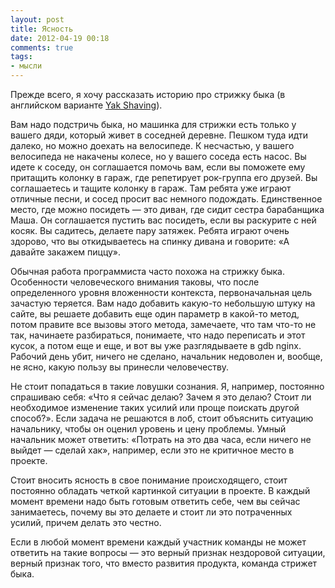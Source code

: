 ```yaml
---
layout: post
title: Ясность
date: 2012-04-19 00:18
comments: true
tags:
- мысли
---
```


Прежде всего, я хочу рассказать историю про стрижку быка (в английском варианте [Yak
Shaving](http://www.urbandictionary.com/define.php?term=yak%20shaving)).

<!-- more -->

Вам надо подстричь быка, но машинка для стрижки есть только у вашего дяди, который живет в соседней деревне. Пешком туда
идти далеко, но можно доехать на велосипеде.
К несчастью, у вашего велосипеда не накачены колесе, но у вашего соседа есть насос. Вы идете к соседу, он соглашается помочь
вам, если вы поможете ему притащить колонку в гараж, где репетирует рок-группа его друзей. Вы соглашаетесь и тащите
колонку в гараж. Там ребята уже играют отличные песни, и сосед просит вас немного подождать. Единственное место, где
можно посидеть — это диван, где сидит сестра барабанщика Маша. Он соглашается пустить вас посидеть, если вы раскурите с
ней косяк. Вы садитесь, делаете пару затяжек. Ребята играют очень здорово, что вы откидываетесь на спинку дивана и
говорите: «А давайте закажем пиццу».

Обычная работа программиста часто похожа на стрижку быка. Особенности человеческого внимания таковы, что после
определенного уровня вложенности контекста, первоначальная цель зачастую теряется. Вам надо добавить какую-то небольшую
штуку на сайте, вы решаете добавить еще один параметр в какой-то метод, потом правите все вызовы этого метода,
замечаете, что там что-то не так, начинаете разбираться, понимаете, что надо переписать и этот кусок, а потом еще и еще,
и вот вы уже разглядываете в gdb nginx. Рабочий день убит, ничего не сделано, начальник недоволен и, вообще, не ясно,
какую пользу вы принесли человечеству.

Не стоит попадаться в такие ловушки сознания. Я, например, постоянно спрашиваю себя: «Что я сейчас делаю? Зачем я это
делаю? Стоит ли необходимое изменение таких усилий или проще поискать другой способ?». Если задача не решаются в лоб,
стоит объяснить ситуацию начальнику, чтобы он оценил уровень и цену проблемы. Умный начальник может ответить: «Потрать на
это два часа, если ничего не выйдет — сделай хак», например, если это не критичное место в проекте.

Стоит вносить ясность в свое понимание происходящего, стоит постоянно обладать четкой картинкой ситуации в проекте. В
каждый момент времени надо быть готовым ответить себе, чем вы сейчас занимаетесь, почему вы это делаете и стоит ли это
потраченных усилий, причем делать это честно.

Если в любой момент времени каждый участник команды не может ответить на такие вопросы — это верный признак нездоровой
ситуации, верный признак того, что вместо развития продукта, команда стрижет быка.
